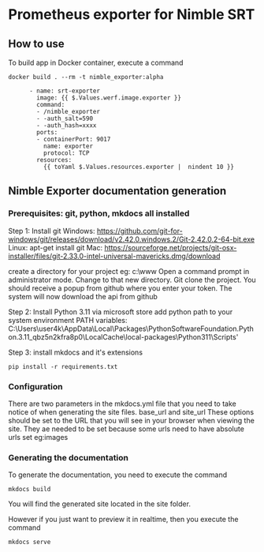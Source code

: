 # Prometheus exporter for Nimble SRT


## How to use

To build app in Docker container, execute a command

```
docker build . --rm -t nimble_exporter:alpha  
```
 
```shell
      - name: srt-exporter
        image: {{ $.Values.werf.image.exporter }}
        command:
        - /nimble_exporter
        - -auth_salt=590
        - -auth_hash=xxxx
        ports:
        - containerPort: 9017
          name: exporter
          protocol: TCP
        resources:
          {{ toYaml $.Values.resources.exporter |  nindent 10 }}
```

## Nimble Exporter documentation generation

### Prerequisites: git, python, mkdocs all installed

Step 1:
Install git
Windows: https://github.com/git-for-windows/git/releases/download/v2.42.0.windows.2/Git-2.42.0.2-64-bit.exe
Linux: apt-get install git
Mac: https://sourceforge.net/projects/git-osx-installer/files/git-2.33.0-intel-universal-mavericks.dmg/download

create a directory for your project eg: c:\www
Open a command prompt in administrator mode.
Change to that new directory.
Git clone the project.
You should receive a popup from github where you enter your token.
The system will now download the api from github

Step 2:
Install Python 3.11 via microsoft store
add python path to your system environment PATH variables: C:\Users\user4k\AppData\Local\Packages\PythonSoftwareFoundation.Python.3.11_qbz5n2kfra8p0\LocalCache\local-packages\Python311\Scripts'

Step 3:
install mkdocs and it's extensions
```
pip install -r requirements.txt
```

### Configuration

There are two parameters in the mkdocs.yml file that you need to take notice of when generating the site files.
base_url and site_url
These options should be set to the URL that you will see in your browser when viewing the site.
They ae needed to be set because some urls need to have absolute urls set eg:images

### Generating the documentation

To generate the documentation, you need to execute the command
```
mkdocs build
```
You will find the generated site located in the site folder.

However if you just want to preview it in realtime, then you execute the command
```
mkdocs serve
```